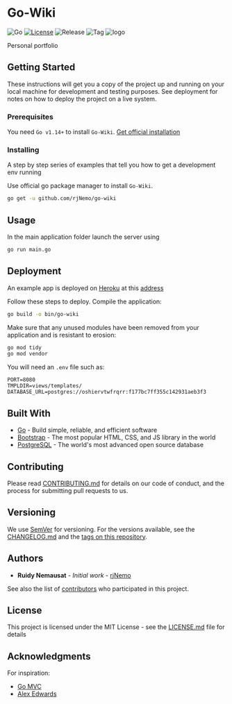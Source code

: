 # Go-Wiki

![Go](https://img.shields.io/github/go-mod/go-version/rjNemo/go-wiki) [![License](https://img.shields.io/github/license/rjNemo/go-wiki)](LICENSE.md) ![Release](https://img.shields.io/github/v/release/rjNemo/go-wiki) ![Tag](https://img.shields.io/github/v/tag/rjNemo/go-wiki) ![logo](static/logo.png)

Personal portfolio

## Getting Started

These instructions will get you a copy of the project up and running on your local machine for development and testing purposes. See deployment for notes on how to deploy the project on a live system.

### Prerequisites

You need `Go v1.14+` to install `Go-Wiki`. [Get official installation](https://golang.org/doc/install)

### Installing

A step by step series of examples that tell you how to get a development env running

Use official go package manager to install `Go-Wiki`.

```bash
go get -u github.com/rjNemo/go-wiki
```

## Usage

In the main application folder launch the server using

```bash
go run main.go
```

## Deployment

An example app is deployed on [Heroku](https://www.heroku.com/) at this [address](https://frozen-savannah-03547.herokuapp.com/)

Follow these steps to deploy. Compile the application:

```bash
go build -o bin/go-wiki
```

Make sure that any unused modules have been removed from your application and is resistant to erosion:

```bash
go mod tidy
go mod vendor
```

You will need an `.env` file such as:

```env
PORT=8080
TMPLDIR=views/templates/
DATABASE_URL=postgres://oshiervtwfrqrr:f177bc7ff355c142931aeb3f3
```

## Built With

- [Go](https://golang.org/) - Build simple, reliable, and efficient software
- [Bootstrap](https://getbootstrap.com/) - The most popular HTML, CSS, and JS library in the world
- [PostgreSQL](https://www.postgresql.org/) - The world's most advanced open source database
  <!-- - [Quilljs](https://quilljs.com/) - Your powerful rich text editor -->

## Contributing

Please read [CONTRIBUTING.md](contributing.md) for details on our code of conduct, and the process for submitting pull requests to us.

## Versioning

We use [SemVer](https://semver.org/) for versioning. For the versions available, see the [CHANGELOG.md](CHANGELOG.md) and the [tags on this repository](https://github.com/rjNemo/go-wiki/tags).

## Authors

- **Ruidy Nemausat** - _Initial work_ - [rjNemo](https://github.com/rjNemo)

See also the list of [contributors](https://github.com/rjNemo/go-wiki/contributors) who participated in this project.

## License

This project is licensed under the MIT License - see the [LICENSE.md](LICENSE.md) file for details

## Acknowledgments

For inspiration:

- [Go MVC](https://www.calhoun.io/)
- [Alex Edwards](https://www.alexedwards.net/blog/organising-database-access)
